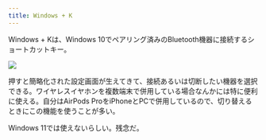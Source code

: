 ```yaml
---
title: Windows + K
---
```

Windows + Kは、Windows 10でペアリング済みのBluetooth機器に接続するショートカットキー。

![](https://lh5.googleusercontent.com/oH5adFXlKKZBIymZhxAv6ECiICJolmh709u9ClsoGCli0umQM0dHc3WYFoQrZnNVtn5vNPCJqEhkvl2KoAGB0UqDJGSwf_qLLXyUHnNlQYu-MO_D4aAewPfJqudrsm67jGgiFJUmMwPqOj9aMf-6yEu_c_AsBjboATzz28XcZvSxvJfTu7Mq7elK1-y_)

押すと簡略化された設定画面が生えてきて、接続あるいは切断したい機器を選択できる。ワイヤレスイヤホンを複数端末で併用している場合なんかには特に便利に使える。自分はAirPods ProをiPhoneとPCで併用しているので、切り替えるときにこの機能を使うことが多い。

Windows 11では使えないらしい。残念だ。

